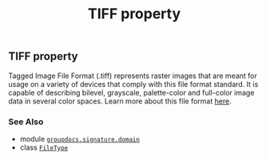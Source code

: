 ﻿---
title: TIFF property
second_title: GroupDocs.Signature for Python via .NET API References
description: 
type: docs
url: /python-net/groupdocs.signature.domain/filetype/tiff/
is_root: false
weight: 540
---

## TIFF property


Tagged Image File Format (.tiff) represents raster images that are meant for usage on a variety of devices that comply with this file format standard. It is capable of describing bilevel, grayscale, palette-color and full-color image data in several color spaces. 
Learn more about this file format [here](https://wiki.fileformat.com/image/tiff).

### See Also
* module [`groupdocs.signature.domain`](../../)
* class [`FileType`](/signature/python-net/groupdocs.signature.domain/filetype)
